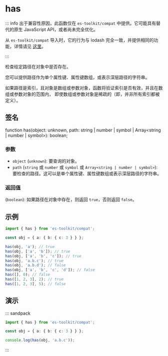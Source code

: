 # has

::: info
出于兼容性原因，此函数仅在 `es-toolkit/compat` 中提供。它可能具有替代的原生 JavaScript API，或者尚未完全优化。

从 `es-toolkit/compat` 导入时，它的行为与 lodash 完全一致，并提供相同的功能，详情请见 [这里](../../../compatibility.md)。

:::

检查给定路径在对象中是否存在。

您可以提供路径作为单个属性键、属性键数组，或表示深层路径的字符串。

如果路径是索引，且对象是数组或参数对象，函数将验证索引是否有效，并且在数组或参数对象的范围内，
即使数组或参数对象是稀疏的（即，并非所有索引都被定义）。

## 签名

function has(object: unknown, path: string | number | symbol | Array<string | number | symbol>): boolean;

### 参数

- `object` (`unknown`): 要查询的对象。
- `path` (`string` 或 `number` 或 `symbol` 或 `Array<string | number | symbol>`): 要检查的路径。这可以是单个属性键、属性键数组或表示深层路径的字符串。

### 返回值

(`boolean`): 如果路径在对象中存在，则返回 `true`，否则返回 `false`。

## 示例

```typescript
import { has } from 'es-toolkit/compat';

const obj = { a: { b: { c: 3 } } };

has(obj, 'a'); // true
has(obj, ['a', 'b']); // true
has(obj, ['a', 'b', 'c']); // true
has(obj, 'a.b.c'); // true
has(obj, 'a.b.d'); // false
has(obj, ['a', 'b', 'c', 'd']); // false
has([], 0); // false
has([1, 2, 3], 2); // true
has([1, 2, 3], 5); // false
```

## 演示

::: sandpack

```ts index.ts
import { has } from 'es-toolkit/compat';

const obj = { a: { b: { c: 3 } } };

console.log(has(obj, 'a.b.c'));
```

:::
